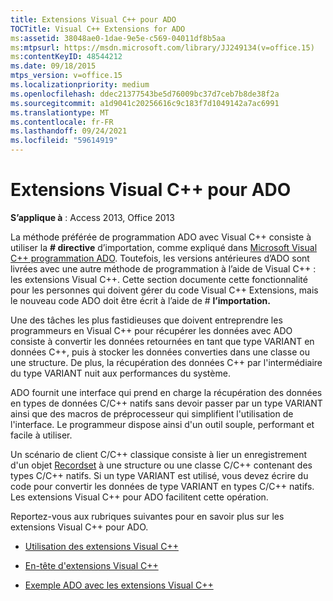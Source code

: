 ```yaml
---
title: Extensions Visual C++ pour ADO
TOCTitle: Visual C++ Extensions for ADO
ms:assetid: 38048ae0-1dae-9e5e-c569-04011df8b5aa
ms:mtpsurl: https://msdn.microsoft.com/library/JJ249134(v=office.15)
ms:contentKeyID: 48544212
ms.date: 09/18/2015
mtps_version: v=office.15
ms.localizationpriority: medium
ms.openlocfilehash: ddec21377543be5d76009bc37d7ceb7b8de38f2a
ms.sourcegitcommit: a1d9041c20256616c9c183f7d1049142a7ac6991
ms.translationtype: MT
ms.contentlocale: fr-FR
ms.lasthandoff: 09/24/2021
ms.locfileid: "59614919"
---
```

# <a name="visual-c-extensions-for-ado"></a>Extensions Visual C++ pour ADO


**S’applique à** : Access 2013, Office 2013

La méthode préférée de programmation ADO avec Visual C++ consiste à utiliser la **\# directive** d’importation, comme expliqué dans [Microsoft Visual C++ programmation ADO](visual-c-ado-programming.md). Toutefois, les versions antérieures d’ADO sont livrées avec une autre méthode de programmation à l’aide de Visual C++ : les extensions Visual C++. Cette section documente cette fonctionnalité pour les personnes qui doivent gérer du code Visual C++ Extensions, mais le nouveau code ADO doit être écrit à l’aide de \# **l’importation.**

Une des tâches les plus fastidieuses que doivent entreprendre les programmeurs en Visual C++ pour récupérer les données avec ADO consiste à convertir les données retournées en tant que type VARIANT en données C++, puis à stocker les données converties dans une classe ou une structure. De plus, la récupération des données C++ par l'intermédiaire du type VARIANT nuit aux performances du système.

ADO fournit une interface qui prend en charge la récupération des données en types de données C/C++ natifs sans devoir passer par un type VARIANT ainsi que des macros de préprocesseur qui simplifient l'utilisation de l'interface. Le programmeur dispose ainsi d'un outil souple, performant et facile à utiliser.

Un scénario de client C/C++ classique consiste à lier un enregistrement d'un objet [Recordset](recordset-object-ado.md) à une structure ou une classe C/C++ contenant des types C/C++ natifs. Si un type VARIANT est utilisé, vous devez écrire du code pour convertir les données de type VARIANT en types C/C++ natifs. Les extensions Visual C++ pour ADO facilitent cette opération.

Reportez-vous aux rubriques suivantes pour en savoir plus sur les extensions Visual C++ pour ADO.

  - [Utilisation des extensions Visual C++](using-visual-c-extensions.md)

  - [En-tête d'extensions Visual C++](visual-c-extensions-header.md)

  - [Exemple ADO avec les extensions Visual C++](visual-c-extensions-example.md)

